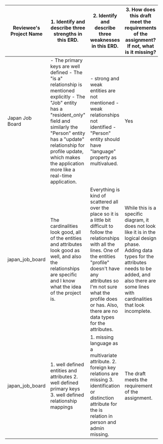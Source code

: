 | Reviewee's Project Name | 1. Identify and describe three strengths in this ERD.                                                                                                                                                                                                                                  | 2. Identify and describe three weaknesses in this ERD.                                                                                                                                                                                                                                       | 3. How does this draft meet the requirements of the assignment? If not, what is it missing?                                                                                                                                | 4. After seeing this, I was left wondering . . .                                                                                                                                                                                                           |
|-------------------------|----------------------------------------------------------------------------------------------------------------------------------------------------------------------------------------------------------------------------------------------------------------------------------------|----------------------------------------------------------------------------------------------------------------------------------------------------------------------------------------------------------------------------------------------------------------------------------------------|----------------------------------------------------------------------------------------------------------------------------------------------------------------------------------------------------------------------------|------------------------------------------------------------------------------------------------------------------------------------------------------------------------------------------------------------------------------------------------------------|
| Japan Job Board         | - The primary keys are well defined - The "is a" relationship is mentioned explicitly - The "Job" entity has a "resident_only" field and similarly the "Person" entity has a "update" relationship for profile update, which makes the application more like a real-time application.  | -  strong and weak entities are not mentioned -  weak relationships not identified - "Person" entity should have "language" property as multivalued.                                                                                                                                         | Yes                                                                                                                                                                                                                        | The project is quite well-defined and the ERD is very simple to understand even for someone who knows less about ERD.                                                                                                                                      |
| japan_job_board         | The cardinalities look good, all of the entities and attributes look good as well, and also the relationships are specific and I know what the idea of the project is.                                                                                                                 | Everything is kind of scattered all over the place so it is a little bit difficult to follow the relationships with all the lines. One of the entities "profile" doesn't have any attributes so I'm not sure what the profile does or has. Also, there are no data types for the attributes. | While this is a specific diagram, it does not look like it is in the logical design phase. Adding data types for the attributes needs to be added, and also there are some lines with cardinalities that look incomplete.  | This is a very interesting project, I would be curious to see how much it impacts people looking for jobs in Japan.                                                                                                                                        |
| japan_job_board         | 1. well defined entities and attributes 2. well defined primary keys 3. well defined relationship mappings                                                                                                                                                                             | 1. missing language as a multivariate attribute. 2. foreign key relations are missing 3. identification or distinction attribute for the is relation in person and admin missing.                                                                                                            | The draft meets the requirement of the assignment.                                                                                                                                                                         | The er diagram was easy to understand with simple notations. The relations ships represented the use cases of the application as well.                                                                                                                     |

